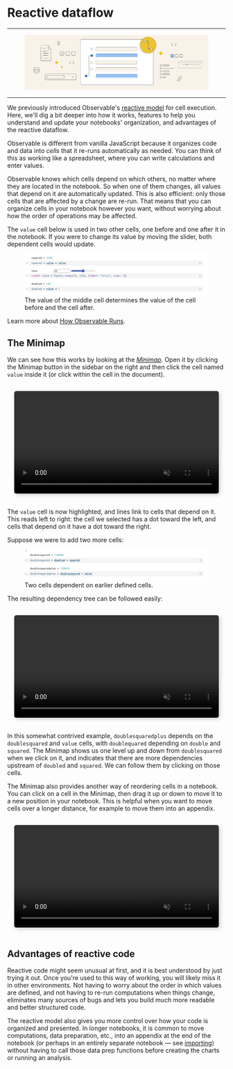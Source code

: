 # Reactive dataflow

---

<figure>
  <img
    class="screenshot w-80"
    src="./assets/new-users-course-minimap.png" alt="An illustration of some data related icons and objects."
  />
</figure>

---

We previously introduced Observable's [reactive model](https://observablehq.com/d/b64494e58131b26a?collection=@observablehq/intro-to-observable#cell-51) for cell execution. Here, we'll dig a bit deeper into how it works, features to help you understand and update your notebooks' organization, and advantages of the reactive dataflow.

Observable is different from vanilla JavaScript because it organizes code and data into _cells_ that it re-runs automatically as needed. You can think of this as working like a spreadsheet, where you can write calculations and enter values. 

Observable knows which cells depend on which others, no matter where they are located in the notebook. So when one of them changes, all values that depend on it are automatically updated. This is also efficient: only those cells that are affected by a change are re-run. That means that you can organize cells in your notebook however you want, without worrying about how the order of operations may be affected. 

The `value` cell below is used in two other cells, one before and one after it in the notebook. If you were to change its value by moving the slider, both dependent cells would update.

<figure>
  <img
    class="screenshot w-80"
    src="./assets/reactiveFlow.png" alt="A screenshot of three cells. There is a slider determining the value of the middle cell. The first and third cells are dependent on the value of the middle cell. Changing the value of the middle cell affects both the value of the first cell and the third."
  />
  <figcaption>The value of the middle cell determines the value of the cell before and the cell after.</figcaption>
</figure>

Learn more about [How Observable Runs](https://observablehq.com/@observablehq/how-observable-runs). 

## The Minimap

We can see how this works by looking at the [_Minimap_](https://observablehq.com/@observablehq/minimap?collection=@observablehq/visualizing-debugging-notebooks). Open it by clicking the Minimap button in the sidebar on the right and then click the cell named `value` inside it (or click within the cell in the document).

<div style="max-width: 640px; border-radius: 5px; overflow: hidden; padding: 1rem;">
    <video src="./assets/minimap2.mov" alt="User clicks on the Minimap pane, which pulls up a dependency tree view of all the cells in the notebook. The user then clicks on each cell in the Minimap to see if it has upstream or downstream dependencies." style="width: 100%; border-radius: 5px; box-shadow: 3px 3px 10px #ccc;" autoplay playsinline loop muted></video>
</div>

The `value` cell is now highlighted, and lines link to cells that depend on it. This reads left to right: the cell we selected has a dot toward the left, and cells that depend on it have a dot toward the right.

Suppose we were to add two more cells:

<figure>
  <img
    class="screenshot w-80"
    src="./assets/twoMoreCells.png" alt="A screenshot of two open JavaScript cells. The first cell defines `doublesquared`, which multiplies the values of two previously defined cells and another cell `doublesquaredplus`, which adds the value of `doublesquared` to our original `value` defined earlier."
  />
  <figcaption>Two cells dependent on earlier defined cells.</figcaption>
</figure>

The resulting dependency tree can be followed easily:

<div style="max-width: 640px; border-radius: 5px; overflow: hidden; padding: 1rem;">
    <video src="./assets/minimap.mov" alt="User clicks on the Minimap pane, which pulls up a dependency tree view of all the cells in the notebook. The user then clicks on each cell in the Minimap to see if it has upstream or downstream dependencies." style="width: 100%; border-radius: 5px; box-shadow: 3px 3px 10px #ccc;" autoplay playsinline loop muted></video>
</div>

In this somewhat contrived example, `doublesquaredplus` depends on the `doublesquared` and `value` cells, with `doublequared` depending on `double` and `squared`. The Minimap shows us one level up and down from `doublesquared` when we click on it, and indicates that there are more dependencies upstream of `doubled` and `squared`. We can follow them by clicking on those cells.

The Minimap also provides another way of reordering cells in a notebook. You can click on a cell in the Minimap, then drag it up or down to move it to a new position in your notebook. This is helpful when you want to move cells over a longer distance, for example to move them into an appendix.

<div style="max-width: 640px; border-radius: 5px; overflow: hidden; padding: 1rem;">
    <video src="./assets/minimap3.mov" alt="User has an open Minimap, clicks and drags values around the map to move them in the notebook." style="width: 100%; border-radius: 5px; box-shadow: 3px 3px 10px #ccc;" autoplay playsinline loop muted></video>
</div>

## Advantages of reactive code

Reactive code might seem unusual at first, and it is best understood by just trying it out. Once you're used to this way of working, you will likely miss it in other environments. Not having to worry about the order in which values are defined, and not having to re-run computations when things change, eliminates many sources of bugs and lets you build much more readable and better structured code.

The reactive model also gives you more control over how your code is organized and presented. In longer notebooks, it is common to move computations, data preparation, etc., into an appendix at the end of the notebook (or perhaps in an entirely separate notebook — see [importing](https://observablehq.com/d/3455fc643fe664d7?collection=@observablehq/intro-to-observable)) without having to call those data prep functions before creating the charts or running an analysis. 
